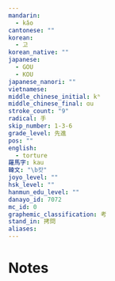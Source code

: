 ```yaml
---
mandarin:
  - kǎo
cantonese: ""
korean:
  - 고
korean_native: ""
japanese:
  - GOU
  - KOU
japanese_nanori: ""
vietnamese:
middle_chinese_initial: kʰ
middle_chinese_final: ɑu
stroke_count: "9"
radical: 手
skip_number: 1-3-6
grade_level: 先進
pos: ""
english:
  - torture
羅馬字: kau
韓文: "\b캇"
joyo_level: ""
hsk_level: ""
hanmun_edu_level: ""
danayo_id: 7072
mc_id: 0
graphemic_classification: 考
stand_in: 拷問
aliases:
---
```


# Notes
